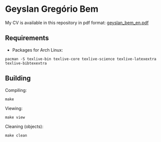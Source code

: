 Geyslan Gregório Bem
====================

My CV is available in this repository in pdf format:
[geyslan_bem_en.pdf](https://github.com/geyslan/cv/raw/master/geyslan_bem_en.pdf)

Requirements
------------

* Packages for Arch Linux:

 `pacman -S texlive-bin texlive-core texlive-science texlive-latexextra
 texlive-bibtexextra`

Building
---------

Compiling:

`make`

Viewing:

`make view`

Cleaning (objects):

`make clean`
